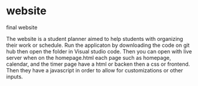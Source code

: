# website
final website

The website is a student planner aimed to help students with organizing their work or schedule. 
Run the applicaton by downloading the code on git hub then open the folder in Visual studio code. Then you can open with live server when on the homepage.html
each page such as homepage, calendar, and the timer page have a html or backen then a css or frontend. Then they have a javascript in order to allow for customizations or other inputs. 

